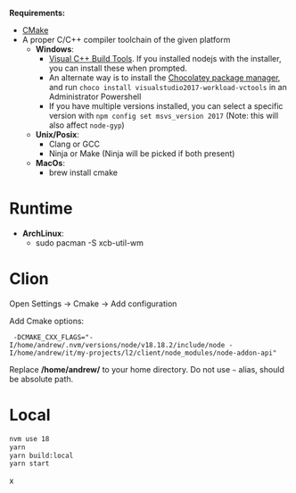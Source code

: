 **Requirements:**

- [CMake](http://www.cmake.org/download/)
- A proper C/C++ compiler toolchain of the given platform
  - **Windows**:
    - [Visual C++ Build Tools](https://visualstudio.microsoft.com/visual-cpp-build-tools/). If you installed nodejs with the installer, you can install these when prompted.
    - An alternate way is to install the [Chocolatey package manager](https://chocolatey.org/install), and run `choco install visualstudio2017-workload-vctools` in an Administrator Powershell
    - If you have multiple versions installed, you can select a specific version with `npm config set msvs_version 2017` (Note: this will also affect `node-gyp`)
  - **Unix/Posix**:
    - Clang or GCC
    - Ninja or Make (Ninja will be picked if both present)
  - **MacOs**:  
    - brew install cmake

  
# Runtime
- **ArchLinux**:
  - sudo pacman -S xcb-util-wm  

# Clion
Open Settings -> Cmake -> Add configuration

Add Cmake options:
```
 -DCMAKE_CXX_FLAGS="-I/home/andrew/.nvm/versions/node/v18.18.2/include/node -I/home/andrew/it/my-projects/l2/client/node_modules/node-addon-api"
```
Replace **/home/andrew/** to your home directory. Do not use `~` alias, should be absolute path.


# Local

```sh
nvm use 18
yarn
yarn build:local
yarn start
```

x